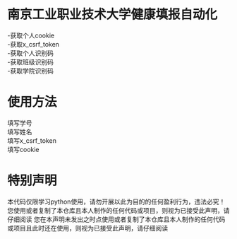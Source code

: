 # **南京工业职业技术大学健康填报自动化**  
-获取个人cookie  
-获取x_csrf_token  
-获取个人识别码  
-获取班级识别码  
-获取学院识别码  
# **使用方法**  
填写学号  
填写姓名  
填写x_csrf_token  
填写cookie
# **特别声明**  
本代码仅限学习python使用，请勿开展以此为目的的任何盈利行为，违法必究！ 
您使用或者复制了本仓库且本人制作的任何代码或项目，则视为已接受此声明，请仔细阅读
您在本声明未发出之时点使用或者复制了本仓库且本人制作的任何代码或项目且此时还在使用，则视为已接受此声明，请仔细阅读
